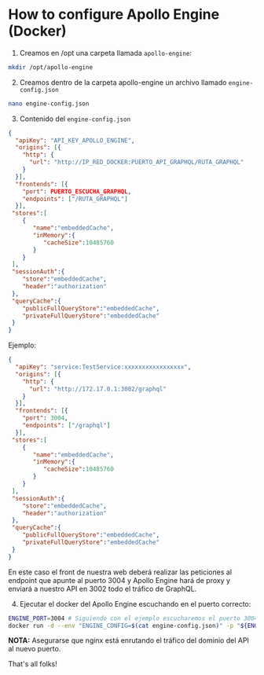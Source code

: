# How to configure Apollo Engine (Docker)

1. Creamos en /opt una carpeta llamada `apollo-engine`:
  ```bash
  mkdir /opt/apollo-engine
  ```
2. Creamos dentro de la carpeta apollo-engine un archivo llamado `engine-config.json`
  ```bash
  nano engine-config.json
  ```
3. Contenido del `engine-config.json`
  ```json
  {
    "apiKey": "API_KEY_APOLLO_ENGINE",
    "origins": [{
      "http": {
        "url": "http://IP_RED_DOCKER:PUERTO_API_GRAPHQL/RUTA_GRAPHQL"
      }
    }],
    "frontends": [{
      "port": PUERTO_ESCUCHA_GRAPHQL,
      "endpoints": ["/RUTA_GRAPHQL"]
    }],
   "stores":[
      {
         "name":"embeddedCache",
         "inMemory":{
            "cacheSize":10485760
         }
      }
   ],
   "sessionAuth":{
      "store":"embeddedCache",
      "header":"authorization"
   },
   "queryCache":{
      "publicFullQueryStore":"embeddedCache",
      "privateFullQueryStore":"embeddedCache"
   }
  }
  ```

  Ejemplo:
  ```json
  {
    "apiKey": "service:TestService:xxxxxxxxxxxxxxxxx",
    "origins": [{
      "http": {
        "url": "http://172.17.0.1:3002/graphql"
      }
    }],
    "frontends": [{
      "port": 3004,
      "endpoints": ["/graphql"]
    }],
   "stores":[
      {
         "name":"embeddedCache",
         "inMemory":{
            "cacheSize":10485760
         }
      }
   ],
   "sessionAuth":{
      "store":"embeddedCache",
      "header":"authorization"
   },
   "queryCache":{
      "publicFullQueryStore":"embeddedCache",
      "privateFullQueryStore":"embeddedCache"
   }
  }
  ```
  En este caso el front de nuestra web deberá realizar las peticiones al endpoint que apunte al puerto 3004 y Apollo Engine hará de proxy y enviará a nuestro API en 3002 todo el tráfico de GraphQL.

4. Ejecutar el docker del Apollo Engine escuchando en el puerto correcto:
  ```bash
  ENGINE_PORT=3004 # Siguiendo con el ejemplo escucharemos el puerto 3004
  docker run -d --env "ENGINE_CONFIG=$(cat engine-config.json)" -p "${ENGINE_PORT}:${ENGINE_PORT}" --name apollo-engine gcr.io/mdg-public/engine:1.1
  ```

**NOTA:** Asegurarse que nginx está enrutando el tráfico del dominio del API al nuevo puerto.

That's all folks!
